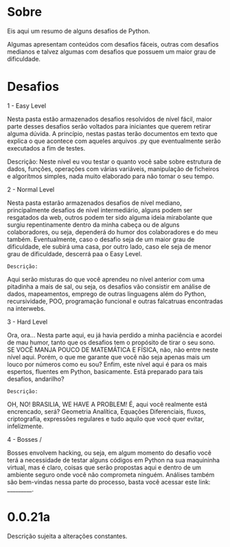 # Sobre

Eis aqui um resumo de alguns desafios de Python.

Algumas apresentam conteúdos com desafios fáceis, outras com desafios medianos e talvez algumas com desafios que possuem um maior grau de dificuldade.


# Desafios 

1 - Easy Level

  Nesta pasta estão armazenados desafios resolvidos de nível fácil, maior parte desses desafios serão voltados para iniciantes que querem retirar alguma dúvida.
A princípio, nestas pastas terão documentos em texto que explica o que acontece com aqueles arquivos .py que eventualmente serão executados a fim de testes.
  
  Descrição: 
    Neste nível eu vou testar o quanto você sabe sobre estrutura de dados, funções, operações com várias variáveis, manipulação de ficheiros e algorítmos simples, nada muito elaborado para não tomar o seu tempo.
    

2 - Normal Level 

  Nesta pasta estarão armazenados desafios de nível mediano, principalmente desafios de nível intermediário, alguns podem ser resgatados da web, outros podem ter sido alguma ideia mirabolante que surgiu repentinamente dentro da minha cabeça ou de alguns colaboradores, ou seja, dependerá do humor dos colaboradores e do meu também. Eventualmente, caso o desafio seja de um maior grau de dificuldade, ele subirá uma casa, por outro lado, caso ele seja de menor grau de dificuldade, descerrá paa o Easy Level.
    
    Descrição:
   Aqui serão misturas do que você aprendeu no nível anterior com uma pitadinha a mais de sal, ou seja, os desafios vão consistir em análise de dados, mapeamentos, emprego de outras linguagens além do Python, recursividade, POO, programação funcional e outras falcatruas encontradas na interwebs.
      
3 - Hard Level 

  Ora, ora... Nesta parte aqui, eu já havia perdido a minha paciência e acordei de mau humor, tanto que os desafios tem o propósito de tirar o seu sono. 
  SE VOCÊ MANJA POUCO DE MATEMÁTICA E FÍSICA, não, não entre neste nível aqui. Porém, o que me garante que você não seja apenas mais um louco por números como eu sou?
  Enfim, este nível aqui é para os mais espertos, fluentes em Python, basicamente. Está preparado para tais desafios, andarilho?
    
    
    Descrição:
   OH, NO! BRASILIA, WE HAVE A PROBLEM! É, aqui você realmente está encrencado, será? Geometria Analítica, Equações Diferenciais, fluxos, criptografia, expressões regulares e tudo aquilo que você quer evitar, infelizmente. 
      
  
    
4 - Bosses / 

  Bosses envolvem hacking, ou seja, em algum momento do desafio você terá a necessidade de testar alguns códigos em Python na sua maquininha virtual, mas é claro, coisas que serão propostas aqui e dentro de um ambiente seguro onde você não comprometa ninguém. Análises também são bem-vindas nessa parte do processo, basta você acessar este link: _________. 
  
  
  
  
0.0.21a
=========================================================================================================================================================
Descrição sujeita a alterações constantes. 
